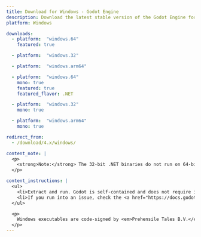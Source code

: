 ```yaml
---
title: Download for Windows - Godot Engine
description: Download the latest stable version of the Godot Engine for Windows
platform: Windows

downloads:
  - platform:  "windows.64"
    featured: true

  - platform:  "windows.32"

  - platform:  "windows.arm64"

  - platform:  "windows.64"
    mono: true
    featured: true
    featured_flavor: .NET

  - platform:  "windows.32"
    mono: true

  - platform:  "windows.arm64"
    mono: true

redirect_from:
  - /download/4.x/windows/

content_note: |
  <p>
    <strong>Note:</strong> The 32-bit .NET binaries do not run on 64-bit Windows systems at the time being. Make sure to export 64-bit .NET binaries for your 64-bit target platforms.
  </p>

content_instructions: |
  <ul>
    <li>Extract and run. Godot is self-contained and does not require installation.</li>
    <li>If you run into an issue, check the <a href="https://docs.godotengine.org/en/stable/tutorials/troubleshooting.html">Troubleshooting</a> page for common issues and their solutions.</li>
  </ul>

  <p>
    Windows executables are code-signed by <em>Prehensile Tales B.V.</em>
  </p>
---
```

